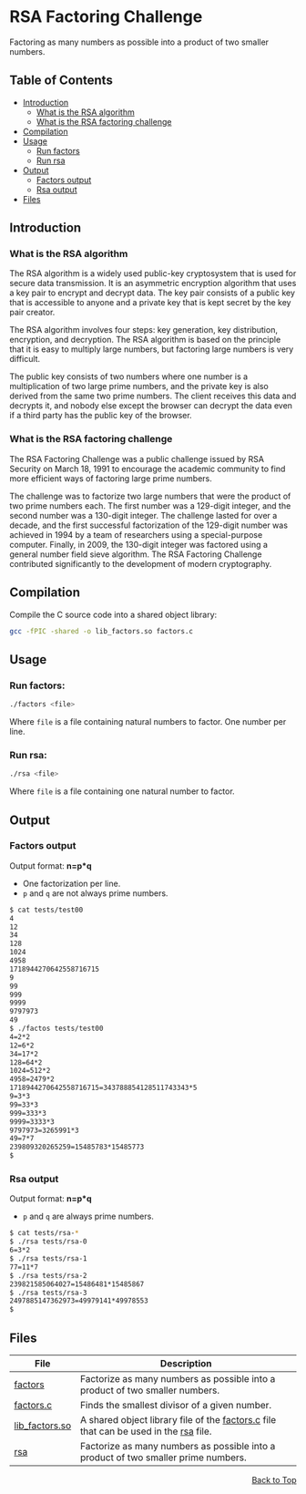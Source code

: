 <a name="readme-top"></a>

# RSA Factoring Challenge
Factoring as many numbers as possible into a product of two smaller numbers.

## Table of Contents
- [Introduction](#introduction)
  - [What is the RSA algorithm](#What-is-the-RSA-algorithm)
  - [What is the RSA factoring challenge](#What-is-the-RSA-factoring-challenge)
- [Compilation](#compilation)
- [Usage](#usage)
  - [Run factors](#run-factors)
  - [Run rsa](#run-rsa)
- [Output](#output)
  - [Factors output](#factors-output)
  - [Rsa output](#rsa-output)
- [Files](#files)

## Introduction

### What is the RSA algorithm
The RSA algorithm is a widely used public-key cryptosystem that is used for secure data transmission. It is an asymmetric encryption algorithm that uses a key pair to encrypt and decrypt data. The key pair consists of a public key that is accessible to anyone and a private key that is kept secret by the key pair creator.

The RSA algorithm involves four steps: key generation, key distribution, encryption, and decryption. The RSA algorithm is based on the principle that it is easy to multiply large numbers, but factoring large numbers is very difficult.

The public key consists of two numbers where one number is a multiplication of two large prime numbers, and the private key is also derived from the same two prime numbers. The client receives this data and decrypts it, and nobody else except the browser can decrypt the data even if a third party has the public key of the browser.

### What is the RSA factoring challenge
The RSA Factoring Challenge was a public challenge issued by RSA Security on March 18, 1991 to encourage the academic community to find more efficient ways of factoring large prime numbers.

The challenge was to factorize two large numbers that were the product of two prime numbers each. The first number was a 129-digit integer, and the second number was a 130-digit integer. The challenge lasted for over a decade, and the first successful factorization of the 129-digit number was achieved in 1994 by a team of researchers using a special-purpose computer. Finally, in 2009, the 130-digit integer was factored using a general number field sieve algorithm. The RSA Factoring Challenge contributed significantly to the development of modern cryptography.

## Compilation
Compile the C source code into a shared object library:

```bash
gcc -fPIC -shared -o lib_factors.so factors.c
```

## Usage

### Run factors:

```bash
./factors <file>
```

Where `file` is a file containing natural numbers to factor.
One number per line.

### Run rsa:

```bash
./rsa <file>
```

Where `file` is a file containing one natural number to factor.

## Output

### Factors output

Output format: **n=p*q**
- One factorization per line.
- `p` and `q` are not always prime numbers.

```bash
$ cat tests/test00
4
12
34
128
1024
4958
1718944270642558716715
9
99
999
9999
9797973
49
$ ./factos tests/test00
4=2*2
12=6*2
34=17*2
128=64*2
1024=512*2
4958=2479*2
1718944270642558716715=343788854128511743343*5
9=3*3
99=33*3
999=333*3
9999=3333*3
9797973=3265991*3
49=7*7
239809320265259=15485783*15485773
$
```

### Rsa output

Output format: **n=p*q**
- `p` and `q` are always prime numbers.

```bash
$ cat tests/rsa-*
$ ./rsa tests/rsa-0
6=3*2
$ ./rsa tests/rsa-1
77=11*7
$ ./rsa tests/rsa-2
239821585064027=15486481*15485867
$ ./rsa tests/rsa-3
2497885147362973=49979141*49978553
$
```

## Files
|File|Description|
|---|---|
|[factors](factors)|Factorize as many numbers as possible into a product of two smaller numbers.|
|[factors.c](factors.c)|Finds the smallest divisor of a given number.|
|[lib_factors.so](lib_factors.so)|A shared object library file of the [factors.c](factors.c) file that can be used in the [rsa](rsa) file.|
|[rsa](rsa)|Factorize as many numbers as possible into a product of two smaller prime numbers.|

<p align="right"><a href="#readme-top">Back to Top</a></p>
